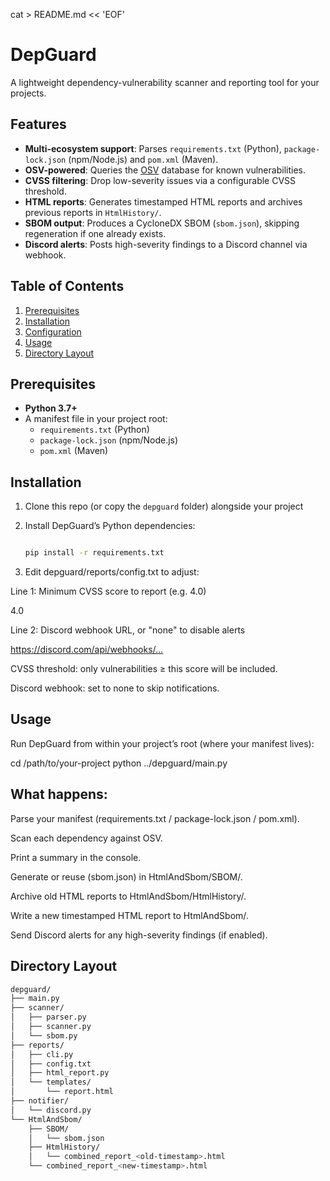 cat > README.md << 'EOF'
# DepGuard

A lightweight dependency-vulnerability scanner and reporting tool for your projects.

## Features

- **Multi-ecosystem support**: Parses `requirements.txt` (Python), `package-lock.json` (npm/Node.js) and `pom.xml` (Maven).  
- **OSV-powered**: Queries the [OSV](https://osv.dev/) database for known vulnerabilities.  
- **CVSS filtering**: Drop low-severity issues via a configurable CVSS threshold.  
- **HTML reports**: Generates timestamped HTML reports and archives previous reports in `HtmlHistory/`.  
- **SBOM output**: Produces a CycloneDX SBOM (`sbom.json`), skipping regeneration if one already exists.  
- **Discord alerts**: Posts high-severity findings to a Discord channel via webhook.  

## Table of Contents

1. [Prerequisites](#prerequisites)  
2. [Installation](#installation)  
3. [Configuration](#configuration)  
4. [Usage](#usage)  
5. [Directory Layout](#directory-layout)  
 

## Prerequisites

- **Python 3.7+**  
- A manifest file in your project root:  
  - `requirements.txt` (Python)  
  - `package-lock.json` (npm/Node.js)  
  - `pom.xml` (Maven)  

## Installation

1. Clone this repo (or copy the `depguard` folder) alongside your project 
   
  
2. Install DepGuard’s Python dependencies:
   ```bash

   pip install -r requirements.txt
   
   ```

3. Edit depguard/reports/config.txt to adjust:


Line 1: Minimum CVSS score to report (e.g. 4.0)

4.0

Line 2: Discord webhook URL, or "none" to disable alerts

https://discord.com/api/webhooks/…

CVSS threshold: only vulnerabilities ≥ this score will be included.

Discord webhook: set to none to skip notifications.


## Usage
Run DepGuard from within your project’s root (where your manifest lives):

cd /path/to/your-project
python ../depguard/main.py


## What happens:

Parse your manifest (requirements.txt / package-lock.json / pom.xml).

Scan each dependency against OSV.

Print a summary in the console.

Generate or reuse (sbom.json) in HtmlAndSbom/SBOM/.

Archive old HTML reports to HtmlAndSbom/HtmlHistory/.

Write a new timestamped HTML report to HtmlAndSbom/.

Send Discord alerts for any high-severity findings (if enabled).


## Directory Layout
```bash
depguard/
├── main.py
├── scanner/
│   ├── parser.py
│   ├── scanner.py
│   └── sbom.py
├── reports/
│   ├── cli.py
│   ├── config.txt
│   ├── html_report.py
│   └── templates/
│       └── report.html
├── notifier/
│   └── discord.py
└── HtmlAndSbom/
    ├── SBOM/
    │   └── sbom.json
    ├── HtmlHistory/
    │   └── combined_report_<old-timestamp>.html
    └── combined_report_<new-timestamp>.html
```